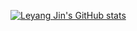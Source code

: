 [![Leyang Jin's GitHub stats](https://github-readme-stats.vercel.app/api?username=leyangjin&count_private=true&show_icons=true&theme=dark)](https://github.com/anuraghazra/github-readme-stats)

